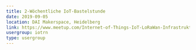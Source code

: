 ```yaml
---
title: 2-Wöchentliche IoT-Bastelstunde
date: 2019-09-05
location: DAI Makerspace, Heidelberg
link: https://www.meetup.com/Internet-of-Things-IoT-LoRaWan-Infrastruktur-4-RheinNeckar/events/cmbzlqyzmbhb/
usergroup: iotrn
type: usergroup
---
```

